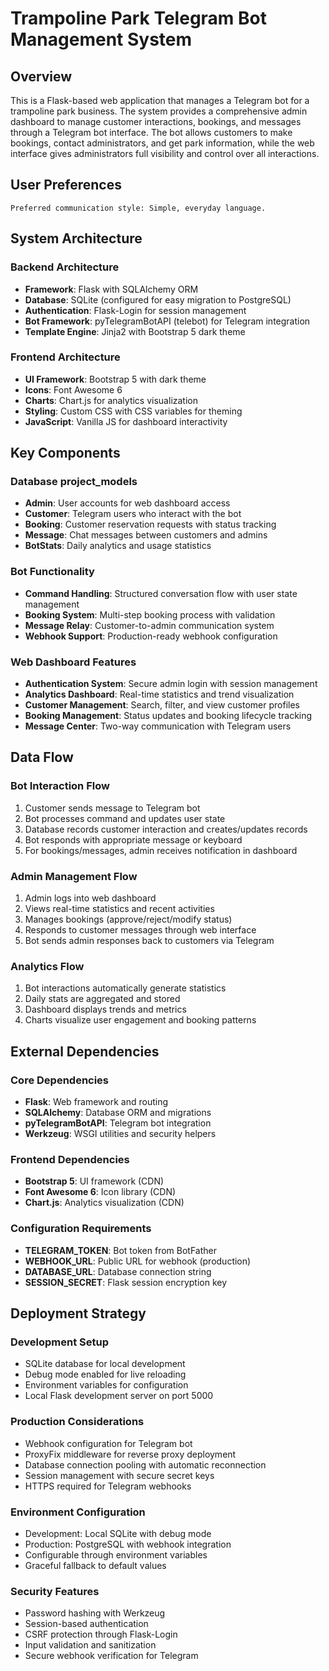 # Trampoline Park Telegram Bot Management System

## Overview

This is a Flask-based web application that manages a Telegram bot for a trampoline park business. The system provides a comprehensive admin dashboard to manage customer interactions, bookings, and messages through a Telegram bot interface. The bot allows customers to make bookings, contact administrators, and get park information, while the web interface gives administrators full visibility and control over all interactions.

## User Preferences

```
Preferred communication style: Simple, everyday language.
```

## System Architecture

### Backend Architecture
- **Framework**: Flask with SQLAlchemy ORM
- **Database**: SQLite (configured for easy migration to PostgreSQL)
- **Authentication**: Flask-Login for session management
- **Bot Framework**: pyTelegramBotAPI (telebot) for Telegram integration
- **Template Engine**: Jinja2 with Bootstrap 5 dark theme

### Frontend Architecture
- **UI Framework**: Bootstrap 5 with dark theme
- **Icons**: Font Awesome 6
- **Charts**: Chart.js for analytics visualization
- **Styling**: Custom CSS with CSS variables for theming
- **JavaScript**: Vanilla JS for dashboard interactivity

## Key Components

### Database project_models
- **Admin**: User accounts for web dashboard access
- **Customer**: Telegram users who interact with the bot
- **Booking**: Customer reservation requests with status tracking
- **Message**: Chat messages between customers and admins
- **BotStats**: Daily analytics and usage statistics

### Bot Functionality
- **Command Handling**: Structured conversation flow with user state management
- **Booking System**: Multi-step booking process with validation
- **Message Relay**: Customer-to-admin communication system
- **Webhook Support**: Production-ready webhook configuration

### Web Dashboard Features
- **Authentication System**: Secure admin login with session management
- **Analytics Dashboard**: Real-time statistics and trend visualization
- **Customer Management**: Search, filter, and view customer profiles
- **Booking Management**: Status updates and booking lifecycle tracking
- **Message Center**: Two-way communication with Telegram users

## Data Flow

### Bot Interaction Flow
1. Customer sends message to Telegram bot
2. Bot processes command and updates user state
3. Database records customer interaction and creates/updates records
4. Bot responds with appropriate message or keyboard
5. For bookings/messages, admin receives notification in dashboard

### Admin Management Flow
1. Admin logs into web dashboard
2. Views real-time statistics and recent activities
3. Manages bookings (approve/reject/modify status)
4. Responds to customer messages through web interface
5. Bot sends admin responses back to customers via Telegram

### Analytics Flow
1. Bot interactions automatically generate statistics
2. Daily stats are aggregated and stored
3. Dashboard displays trends and metrics
4. Charts visualize user engagement and booking patterns

## External Dependencies

### Core Dependencies
- **Flask**: Web framework and routing
- **SQLAlchemy**: Database ORM and migrations
- **pyTelegramBotAPI**: Telegram bot integration
- **Werkzeug**: WSGI utilities and security helpers

### Frontend Dependencies
- **Bootstrap 5**: UI framework (CDN)
- **Font Awesome 6**: Icon library (CDN)
- **Chart.js**: Analytics visualization (CDN)

### Configuration Requirements
- **TELEGRAM_TOKEN**: Bot token from BotFather
- **WEBHOOK_URL**: Public URL for webhook (production)
- **DATABASE_URL**: Database connection string
- **SESSION_SECRET**: Flask session encryption key

## Deployment Strategy

### Development Setup
- SQLite database for local development
- Debug mode enabled for live reloading
- Environment variables for configuration
- Local Flask development server on port 5000

### Production Considerations
- Webhook configuration for Telegram bot
- ProxyFix middleware for reverse proxy deployment
- Database connection pooling with automatic reconnection
- Session management with secure secret keys
- HTTPS required for Telegram webhooks

### Environment Configuration
- Development: Local SQLite with debug mode
- Production: PostgreSQL with webhook integration
- Configurable through environment variables
- Graceful fallback to default values

### Security Features
- Password hashing with Werkzeug
- Session-based authentication
- CSRF protection through Flask-Login
- Input validation and sanitization
- Secure webhook verification for Telegram
